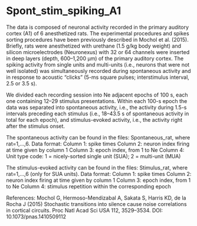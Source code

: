# Spont_stim_spiking_A1

The data is composed of neuronal activity recorded in the primary auditory cortex (A1) of 6 anesthetized rats. The experimental procedures and spikes sorting procedures have been previously described in Mochol et al. (2015). Briefly, rats were anesthetized with urethane (1.5 g/kg body weight) and silicon microelectrodes (Neuronexus) with 32 or 64 channels were inserted in deep layers (depth, 600–1,200 μm) of the primary auditory cortex. The spiking activity from single units and multi-units (i.e., neurons that were not well isolated) was simultaneously recorded during spontaneous activity and in response to acoustic “clicks” (5-ms square pulses; interstimulus interval, 2.5 or 3.5 s). 

We divided each recording session into Ne adjacent epochs of 100 s, each one containing 12–29 stimulus presentations. Within each 100-s epoch the data was separated into spontaneous activity, i.e., the activity during 1.5-s intervals preceding each stimulus (i.e., 18–43.5 s of spontaneous activity in total for each epoch), and stimulus-evoked activity, i.e., the activity right after the stimulus onset.

The spontaneous activity can be found in the files: Spontaneous_rat, where rat=1,...,6. 
Data format:
Column 1: spike times
Column 2: neuron index firing at time given by column 1
Column 3: epoch index, from 1 to Ne
Column 4: Unit type code: 1 = nicely-sorted single unit (SUA); 2 = multi-unit (MUA)

The stimulus-evoked activity can be found in the files: Stimulus_rat, where rat=1,...,6 (only for SUA units). 
Data format:
Column 1: spike times
Column 2: neuron index firing at time given by column 1
Column 3: epoch index, from 1 to Ne
Column 4: stimulus repetition within the corresponding epoch

References:
Mochol G, Hermoso-Mendizabal A, Sakata S, Harris KD, de la Rocha J (2015) Stochastic transitions into silence cause noise correlations in cortical circuits. Proc Natl Acad Sci USA 112, 3529–3534. DOI: 10.1073/pnas.1410509112
